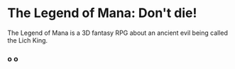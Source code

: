 # The Legend of Mana: Don't die!



The Legend of Mana is a 3D fantasy RPG about an ancient evil being called the Lich King.  
  
  
  
  
  
                                                                                                                                                             
  

###                                                                                                        

###                                                                           o                                                            o